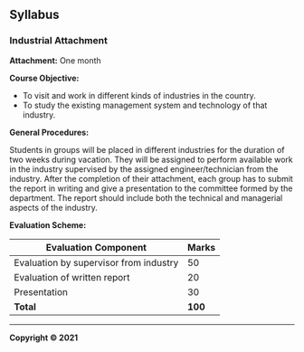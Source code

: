 ## Syllabus

### Industrial Attachment

**Attachment:** One month

**Course Objective:**

* To visit and work in different kinds of industries in the country.
* To study the existing management system and technology of that industry.

**General Procedures:**

Students in groups will be placed in different industries for the duration of two weeks during vacation. They will be assigned to perform available work in the industry supervised by the assigned engineer/technician from the industry. After the completion of their attachment, each group has to submit the report in writing and give a presentation to the committee formed by the department. The report should include both the technical and managerial aspects of the industry.

**Evaluation Scheme:**

| Evaluation Component | Marks |
|---|---|
| Evaluation by supervisor from industry | 50 |
| Evaluation of written report | 20 |
| Presentation | 30 |
| **Total** | **100** |

---

**Copyright © 2021** 

